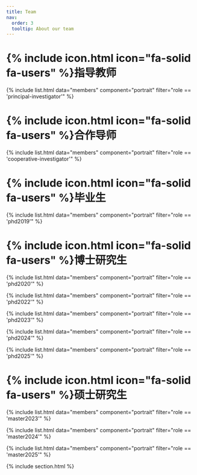 ```yaml
---
title: Team
nav:
  order: 3
  tooltip: About our team
---
```


# {% include icon.html icon="fa-solid fa-users" %}指导教师

{% include list.html data="members" component="portrait" filter="role == 'principal-investigator'" %}

# {% include icon.html icon="fa-solid fa-users" %}合作导师

{% include list.html data="members" component="portrait" filter="role == 'cooperative-investigator'" %}

# {% include icon.html icon="fa-solid fa-users" %}毕业生

{% include list.html data="members" component="portrait" filter="role == 'phd2019'" %}

# {% include icon.html icon="fa-solid fa-users" %}博士研究生

{% include list.html data="members" component="portrait" filter="role == 'phd2020'" %}

{% include list.html data="members" component="portrait" filter="role == 'phd2022'" %}

{% include list.html data="members" component="portrait" filter="role == 'phd2023'" %}

{% include list.html data="members" component="portrait" filter="role == 'phd2024'" %}

{% include list.html data="members" component="portrait" filter="role == 'phd2025'" %}


# {% include icon.html icon="fa-solid fa-users" %}硕士研究生

{% include list.html data="members" component="portrait" filter="role == 'master2023'" %}

{% include list.html data="members" component="portrait" filter="role == 'master2024'" %}

{% include list.html data="members" component="portrait" filter="role == 'master2025'" %}

{% include section.html %}
